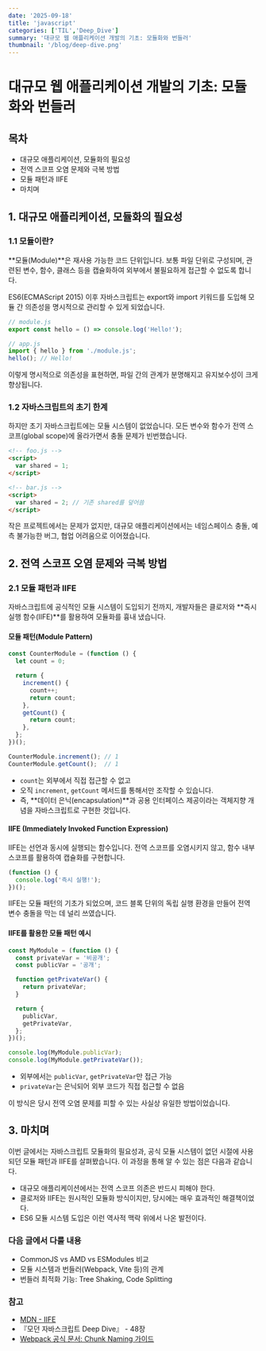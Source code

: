 ```yaml
---
date: '2025-09-18'
title: 'javascript'
categories: ['TIL','Deep_Dive']
summary: '대규모 웹 애플리케이션 개발의 기초: 모듈화와 번들러'
thumbnail: '/blog/deep-dive.png'
---
```


# 대규모 웹 애플리케이션 개발의 기초: 모듈화와 번들러

## 목차
- 대규모 애플리케이션, 모듈화의 필요성
- 전역 스코프 오염 문제와 극복 방법
- 모듈 패턴과 IIFE
- 마치며

## 1. 대규모 애플리케이션, 모듈화의 필요성

### 1.1 모듈이란?

**모듈(Module)**은 재사용 가능한 코드 단위입니다.
보통 파일 단위로 구성되며, 관련된 변수, 함수, 클래스 등을 캡슐화하여 외부에서 불필요하게 접근할 수 없도록 합니다.

ES6(ECMAScript 2015) 이후 자바스크립트는 export와 import 키워드를 도입해 모듈 간 의존성을 명시적으로 관리할 수 있게 되었습니다.

```javascript
// module.js
export const hello = () => console.log('Hello!');

// app.js
import { hello } from './module.js';
hello(); // Hello!
```

이렇게 명시적으로 의존성을 표현하면, 파일 간의 관계가 분명해지고 유지보수성이 크게 향상됩니다.

### 1.2 자바스크립트의 초기 한계

하지만 초기 자바스크립트에는 모듈 시스템이 없었습니다. 모든 변수와 함수가 전역 스코프(global scope)에 올라가면서 충돌 문제가 빈번했습니다.

```html
<!-- foo.js -->
<script>
  var shared = 1;
</script>

<!-- bar.js -->
<script>
  var shared = 2; // 기존 shared를 덮어씀
</script>
```

작은 프로젝트에서는 문제가 없지만, 대규모 애플리케이션에서는 네임스페이스 충돌, 예측 불가능한 버그, 협업 어려움으로 이어졌습니다.

## 2. 전역 스코프 오염 문제와 극복 방법

### 2.1 모듈 패턴과 IIFE

자바스크립트에 공식적인 모듈 시스템이 도입되기 전까지, 개발자들은 클로저와 **즉시 실행 함수(IIFE)**를 활용하여 모듈화를 흉내 냈습니다.

#### 모듈 패턴(Module Pattern)

```javascript
const CounterModule = (function () {
  let count = 0;

  return {
    increment() {
      count++;
      return count;
    },
    getCount() {
      return count;
    },
  };
})();

CounterModule.increment(); // 1
CounterModule.getCount();  // 1
```

- `count`는 외부에서 직접 접근할 수 없고
- 오직 `increment`, `getCount` 메서드를 통해서만 조작할 수 있습니다.
- 즉, **데이터 은닉(encapsulation)**과 공용 인터페이스 제공이라는 객체지향 개념을 자바스크립트로 구현한 것입니다.

#### IIFE (Immediately Invoked Function Expression)

IIFE는 선언과 동시에 실행되는 함수입니다.
전역 스코프를 오염시키지 않고, 함수 내부 스코프를 활용하여 캡슐화를 구현합니다.

```javascript
(function () {
  console.log('즉시 실행!');
})();
```

IIFE는 모듈 패턴의 기초가 되었으며, 코드 블록 단위의 독립 실행 환경을 만들어 전역 변수 충돌을 막는 데 널리 쓰였습니다.

#### IIFE를 활용한 모듈 패턴 예시

```javascript
const MyModule = (function () {
  const privateVar = '비공개';
  const publicVar = '공개';

  function getPrivateVar() {
    return privateVar;
  }

  return {
    publicVar,
    getPrivateVar,
  };
})();

console.log(MyModule.publicVar);        
console.log(MyModule.getPrivateVar());  
```

- 외부에서는 `publicVar`, `getPrivateVar`만 접근 가능
- `privateVar`는 은닉되어 외부 코드가 직접 접근할 수 없음

이 방식은 당시 전역 오염 문제를 피할 수 있는 사실상 유일한 방법이었습니다.

## 3. 마치며

이번 글에서는 자바스크립트 모듈화의 필요성과, 공식 모듈 시스템이 없던 시절에 사용되던 모듈 패턴과 IIFE를 살펴봤습니다.
이 과정을 통해 알 수 있는 점은 다음과 같습니다.

- 대규모 애플리케이션에서는 전역 스코프 의존은 반드시 피해야 한다.
- 클로저와 IIFE는 원시적인 모듈화 방식이지만, 당시에는 매우 효과적인 해결책이었다.
- ES6 모듈 시스템 도입은 이런 역사적 맥락 위에서 나온 발전이다.

### 다음 글에서 다룰 내용
- CommonJS vs AMD vs ESModules 비교
- 모듈 시스템과 번들러(Webpack, Vite 등)의 관계
- 번들러 최적화 기능: Tree Shaking, Code Splitting

### 참고
- [MDN - IIFE](https://developer.mozilla.org/ko/docs/Glossary/IIFE)
- 『모던 자바스크립트 Deep Dive』 - 48장
- [Webpack 공식 문서: Chunk Naming 가이드](https://webpack.js.org/configuration/output/#outputchunkfilename)
